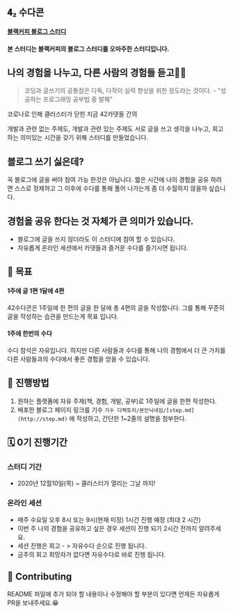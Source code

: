 ## 𝟒₂ 수다콘


#### **[블랙커피 블로그 스터디](https://github.com/next-step/blog)**

#### 본 스터디는 블랙커피의 블로그 스터디를 오마주한 스터디입니다.


## 나의 경험을 나누고, 다른 사람의 경험들 듣고🕵️‍♂️

> 코딩과 글쓰기의 공통점은 다독, 다작이 실력 향상을 위한 정도라는 것이다. - "성공하는 프로그래밍 공부법 중 발췌"

코로나로 인해 클러스터가 닫힌 지금 42카뎃들 간의 

개발과 관련 없는 주제도, 개발과 관련 있는 주제도 서로 글을 쓰고 생각을 나누고, 회고하는 의미있는 시간을 갖기 위해 스터디를 만들었습니다.

## 블로그 쓰기 싫은데?

꼭 블로그에 글을 써야 참여 가능 한것은 아닙니다. 짧은 시간에 나의 경험을 공유 하려면 스스로 정제하고 그 이후에 수다를 통해 풀어 나가는게 좀 더 수월하지 않을까 싶습니다. 

## 경험을 공유 한다는 것 자체가 큰 의미가 있습니다.

- 블로그에 글을 쓰지 않더라도 이 스터디에 참여 할 수 있습니다. 
- 자유롭게 온라인 세션에서 카뎃들과 즐거운 수다를 즐기시면 됩니다.

## 📝  목표

#### 1주에 글 1편 1달에 4편

42수다콘은 1주일에 한 편의 글을 한 달에 총 4편의 글을 작성합니다. 그를 통해 꾸준히 글을 작성하는 습관을 만드는게 목표 입니다.

#### 1주에 한번의 수다

수다 참석은 자유입니다. 하지만 다른 사람들과 수다를 통해 나의 경험에서 더 큰 가치를 다른 사람들과의 수다에서 좋은 경험을 얻을 수 있습니다.

## 🚀 진행방법

1.  원하는 플랫폼에 자유 주제(책, 경험, 개발, 공부)로 1주일에 글을 한편 작성한다. <br/>
1.  배포한 블로그 페이지 링크를 기수 `기수 디렉토리/본인닉네임/[step.md](http://step.md)` 에 작성하고, 간단한 1~2줄의 설명을 첨부한다. <br/>


## 🗓️ 0기 진행기간 
### 스터디 기간

- 2020년 12월10일(목) ~ 클러스터가 열리는 그날 까지!

### 온라인 세션

- 매주 수요일 오후 8시 또는 9시(현재 미정) 1시간 진행 예정 (최대 2 시간)
- 이번 주 나의 경험을 공유하고 싶은 경우 세션이 진행 되기 2시간 전까지 알려주세요.
- 세션 진행은 회고 - > 자유수다 순으로 진행 됩니다.
- 금주의 회고 희망자가 없다면 자유수다로 바로 진행 됩니다.

## **👏 Contributing**

README 파일에 추가 되야 할 내용이나 수정해야 할 부분이 있다면 언제든 자유롭게 PR을 보내주세요.😁

<br/>
